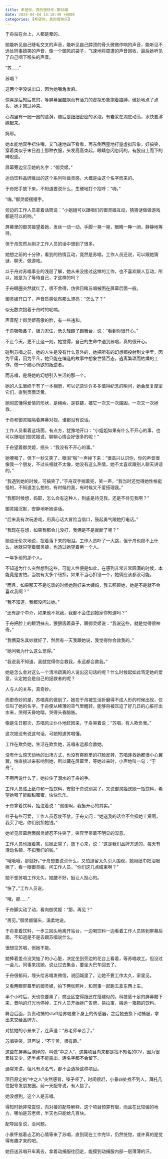 ```yaml
---
title: 希望你，真的很快乐-第98章
date: 2024-04-04 14:18:49 +0800
categories: [希望你，真的很快乐]
---
```


于舟站在台上，人都是晕的。

她能听见自己睫毛交叉的声音，能听见自己脖颈的骨头微微作响的声音，能听见不远处同事嬉笑的声音，像一个御风的袋子，飞速地将周遭的声音回收，最后她听见了自己咽下喉头的声音。

“苏……”

苏唱？

这两个字没说出口，因为她嘴角发麻。

惊喜是后知后觉的，等屏幕里酷飒而有活力的虚拟形象抱着胳膊，傲娇地点了点头，她才回过神来。

心湖里有一圈一圈的涟漪，随后是细细密密的水泡，有岩浆在湖底动荡，水快要沸腾起来。

妈耶。

她本能地双手捂住嘴，又飞速地四下看看，再东倒西歪地打量虚拟形象。好搞笑，穿着类似于末日战士那种衣服，头发高高束起，眼睛忽闪忽闪的，有股自上而下的睥睨感。

屏幕旁边显示她的名字：“御灵姬。”

运动饮料品牌推出的这个系列叫做灵感，大概是由这个名字而来的。

于舟把手放下来，不知道要说什么，生硬地打个招呼：“嗨。”

“嗨。”御灵姬摆摆手。

旁边的工作人员拿着话筒说：“小姐姐可以跟咱们的御灵姬互动，猜猜谜做做游戏都是可以的哟。”

屏幕里的御灵姬望着她，发丝一动一动，手脚一晃一晃，眼睛一睁一闭，静静地等待。

但于舟忽然从刚才工作人员的话中想到了很多。

她想之前的十分钟，看到的热情互动，竟然是苏唱，工作人员还说，可以跟她猜谜、聊天、做游戏。

以于舟对苏唱事业的浅层了解，她从来没接过这样的工作，也不喜欢跟人互动，所以，她是为了等待自己，才这样的吗？

于舟眼圈突然就红了，很不舍得，仿佛目睹苏唱被困在屏幕后面一般。

御灵姬开口了，声音质感依然那么漂亮：“怎么了？”

似无数次抱着于舟时的呢喃。

声音配上御灵姬高傲的脸，有一些违和。

于舟吸吸鼻子，极力忍住，低头轻踢了踢舞台，说：“看到你很开心。”

不止今天，更不止这一刻，她觉得，自己的生命中遇到苏唱，真的很开心。

碰到苏唱之前，她的人生是没有什么意外的，她把所有的幻想都投射到文字里，因为平庸，因为平凡，她只能在编造的故事中想象世情百态，逃离繁琐而枯燥的工作，做一个随心所欲的叛逆者。

而苏唱，是将她的幻想引入生活的那一个。

她的人生里终于有了一本相册，可以记录许许多多值得纪念的瞬间，她会反复摩挲它们，直到页面泛黄。

她彻底懂得爱情的形状，是绳索，是铁链，被它一次又一次围困，一次又一次拯救。

于舟和御灵姬隔着屏幕对视，谁都没有说话。

工作人员看着这场面，有点方，犹豫地开口：“小姐姐如果有什么不开心的事，也可以跟咱们御灵姬说，聊聊心情会好很多的呢！”

于舟望着御灵姬，摇头：“我没有不开心的事。”

她哽咽了，但下一秒又笑了，眼泪“啪”一声掉下来：“很高兴认识你，你的声音很像我一个朋友，不过长相就不太像，她没有这么热情，她不太喜欢跟别人聊天讲话的。”

“我遇到她的时候，可搞笑了，”于舟双手揣着兜，笑一声，“我当时还觉得她性格挺怪的，不知道怎么想的，有时候约我，有时候又不爱搭理我。”

“我那时候想，妈耶，怎么会有这种人，到底是待见我，还是不待见我啊？”

御灵姬沉默，安静地听她讲话。

“后来我有次玩游戏，用真心话大冒险当借口，鼓起勇气跟她打电话。”

“我现在在想，如果我那会儿没打，我俩是不是就断了呢？”

她语无伦次地说，抿着落下来的眼泪。工作人员吓了一大跳，但于舟也顾不上什么，她就只望着御灵姬，也透过她望着另一个人。

一年多前的那个人。

不知道为什么突然想到这些，可能人性便是如此，在感到非常非常圆满的时候，本能竟是害怕。当初有太多个纽扣，如果不当心扣错一个，她俩应该都没可能。

“而且，如果那天不是吃饭的时候她刚好来大姨妈，我去照顾她，她是不是就不会喜欢我啊？”

“我不知道，我都没问过她。”

“还有那个中介，如果他不坑我，我都不会住到她家你知道吗？”

于舟把脸上的眼泪抹去，狠狠吸着鼻子，跟御灵姬说：“我说这些，就是觉得很神奇。”

“我俩莫名其妙就好了，然后有一天我跟她说，我觉得你会救我的。”

“她问我为什么这么觉得。”

“我说我不知道，我就觉得你会救我，永远都会救我。”

她是怎么会对这么一个清冷疏离的人说出这句话的呢？什么时候起如此笃定她的爱意，认定她会是自己的拯救者的呢？

人与人的关系，真奇妙。

而更奇妙的是，苏唱真的做到了。她在于舟被生活折磨得不成人形的时候出现，仅仅叫了她的名字，于舟便从稀薄的空气里醒转，能够将被压迫了好几日的心脏拧出水来，哭得天昏地暗，哭得头昏脑胀。

像是生日那次，苏唱风尘仆仆地赶回来，于舟哭着说：“苏唱，有人欺负我。”

这次她没有说这句话，可她知道苏唱懂。

工作在欺负她，生活在欺负她，苏唱永远都会救她。

没有什么惊天动地的出场方式，也没有爽剧里的打脸反转，苏唱连救她都很小心翼翼，怕直接过来影响到她，所以藏在屏幕里，等她过来时，小声地叫一句：“于舟”。

不用再说什么了，她拉住了溺水的于舟的手。

工作人员递上纸巾和一瓶饮料，安慰于舟说别哭了，又说御灵姬送她一瓶饮料，希望她喝了能甜甜蜜蜜，快快乐乐。

于舟拿着饮料，抽泣着说：“谢谢啊，我挺开心的其实。”

样子有些可爱，工作人员忍俊不禁，于舟又问：“她送我的话会不会扣她工资啊，我买了吧，你们别扣她钱。”

她听见屏幕后面御灵姬忍不住笑了，笑容里带着不明显的湿意。

工作人员也跟着笑，见她正常了，放下心来，说：“这是我们品牌方送的，每天有活动名额，不扣我们的钱。”

“哦哦哦，那就好。”于舟想要说点什么，又怕逗留太久引人围观，她用纸巾把泪眼擦了，看一眼御灵姬，问工作人员，“你们这几点结束啊？”

她不想苏唱工作太久，她腰不好，挺让人担心的。

“快了。”工作人员说。

“哦，那……”

于舟脚尖动了动，看向御灵姬：“那，再见？”

“再见。”御灵姬偏头，温柔地说。

于舟拿着饮料，一步三回头地离开站台，一边喝饮料一边看着工作人员转到屏幕后面，不知道是不是去跟苏唱说什么。

很想见苏唱，但她不能。

她捧着差点没哭抽了的小心脏，决定坐到旁边的花台上看着，等苏唱收工。但没过一会儿，同事来找她，说让过去集合，要坐大巴车回去了。

于舟很郁闷，埋头给苏唱发微信，说回城里了，让她不要工作太久，家里见。

又看两眼屏幕里的御灵姬，拍下两张照片，和同事一起跑去拿东西上车。

半个小时后，天也快要黑了，商业区空得跟还在搭建似的。科技感十足的屏幕黯下来，音响的灯光也停掉，工作人员开始拆广告牌、易拉宝，搬运一箱箱的饮料。

舞台后面，负责动捕的staff给苏唱撤下身上的传感器，之后她去换下动捕服，拿出来交给品牌方。

对接她的小景来了，连声道：“苏老师辛苦了。”

苏唱笑笑，轻声说：“不辛苦，很有趣。”

这些在屏幕后演绎的，叫做“中之人”，这类项目向来都是找不知名的CV，因为很累钱又少，还半点不能露出，连名字都不会留下。

通常来讲，但凡有点名气，都不会选择这种项目。

项目原定的“中之人”突然感冒，嗓子哑了，时间很赶，小景四处找不到人，拜托几位配导发朋友圈。前一天配导说，有人接了。

她没想到，这个人是苏唱。

得知时她非常震惊，向对接的配导解释，这个项目预算有限，而且在比较偏的地方，哪怕是苏老师，半天也只能给几百块。

配导回复说，没问题。

小景怀揣着忐忑的心情等来了苏唱，直到现在工作完毕，仍然恍惚，或许真的是觉得有趣才来的吧。

她目送苏唱开车离去，拿着动捕服往回走，能摸到动捕服内部一层薄薄的汗。

